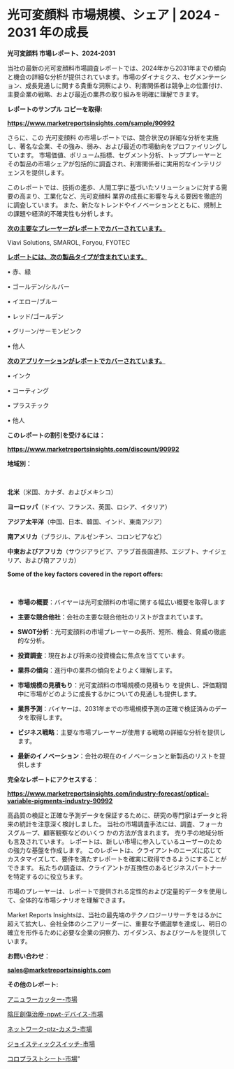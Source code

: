 # 光可変顔料 市場規模、シェア | 2024 - 2031 年の成長

<strong>光可変顔料 市場レポート、2024-2031</strong>

当社の最新の光可変顔料市場調査レポートでは、2024年から2031年までの傾向と機会の詳細な分析が提供されています。市場のダイナミクス、セグメンテーション、成長見通しに関する貴重な洞察により、利害関係者は競争上の位置付け、主要企業の戦略、および最近の業界の取り組みを明確に理解できます。



<strong>レポートのサンプル コピーを取得:</strong> <a href=https://www.marketreportsinsights.com/sample/90992>

<strong><u>https://www.marketreportsinsights.com/sample/90992</u></strong></a>

さらに、この 光可変顔料 の市場レポートでは、競合状況の詳細な分析を実施し、著名な企業、その強み、弱み、および最近の市場動向をプロファイリングしています。 市場価値、ボリューム指標、セグメント分析、トッププレーヤーとその製品の市場シェアが包括的に調査され、利害関係者に実用的なインテリジェンスを提供します。

このレポートでは、技術の進歩、人間工学に基づいたソリューションに対する需要の高まり、工業化など、光可変顔料 業界の成長に影響を与える要因を徹底的に調査しています。 また、新たなトレンドやイノベーションとともに、規制上の課題や経済的不確実性も分析します。



<strong><u>次の主要なプレーヤーがレポートでカバーされています。</u></strong>

Viavi Solutions, SMAROL, Foryou, FYOTEC



<strong><u><b>レポートには、次の製品タイプが含まれています。</b></u></strong>

• 赤、緑

• ゴールデン/シルバー

• イエロー/ブルー

• レッド/ゴールデン

• グリーン/サーモンピンク

• 他人



<strong><u><b>次のアプリケーションがレポートでカバーされています。</b></u></strong>

• インク

• コーティング

• プラスチック

• 他人



<strong><b>このレポートの割引を受けるには：</b></strong>

<a href=https://www.marketreportsinsights.com/discount/90992>

<strong><u>https://www.marketreportsinsights.com/discount/90992</u></strong></a>



<strong>地域別：</strong>

<strong> </strong>



<strong>北米</strong>（米国、カナダ、およびメキシコ）



<strong>ヨーロッパ</strong>（ドイツ、フランス、英国、ロシア、イタリア）



<strong>アジア太平洋</strong>（中国、日本、韓国、インド、東南アジア）



<strong>南アメリカ</strong>（ブラジル、アルゼンチン、コロンビアなど）



<strong>中東およびアフリカ</strong>（サウジアラビア、アラブ首長国連邦、エジプト、ナイジェリア、および南アフリカ）



<strong>Some of the key factors covered in the report offers:</strong>

<strong> </strong>
<ul>
  <li>

<strong>市場の概要</strong>：バイヤーは光可変顔料の市場に関する幅広い概要を取得します</li>
  <li>

<strong>主要な競合他社</strong>：会社の主要な競合他社のリストが含まれています。</li>
  <li>

<strong>SWOT分析</strong>：光可変顔料の市場プレーヤーの長所、短所、機会、脅威の徹底的な分析。</li>
  <li>

<strong>投資調査</strong>：現在および将来の投資機会に焦点を当てています。</li>
  <li>

<strong>業界の傾向</strong>：進行中の業界の傾向をよりよく理解します。</li>
  <li>

<strong>市場規模の見積もり</strong>：光可変顔料の市場規模の見積もり を提供し、評価期間中に市場がどのように成長するかについての見通しも提供します。</li>
  <li>

<strong>業界予測</strong>：バイヤーは、2031年までの市場規模予測の正確で検証済みのデータを取得します。</li>
  <li>

<strong>ビジネス戦略</strong>：主要な市場プレーヤーが使用する戦略の詳細な分析を提供します。</li>
  <li>

<strong>最新のイノベーション</strong>：会社の現在のイノベーションと新製品のリストを提供します</li>
</ul>


<strong>完全なレポートにアクセスする</strong>：

<a href=https://www.marketreportsinsights.com/industry-forecast/optical-variable-pigments-industry-90992>

<strong><u>https://www.marketreportsinsights.com/industry-forecast/optical-variable-pigments-industry-90992</u></strong></a>

高品質の検証と正確な予測データを保証するために、研究の専門家はデータと将来の統計を注意深く検討しました。 当社の市場調査手法には、調査、フォーカスグループ、顧客観察などのいくつ かの方法が含まれます。 売り手の地域分析も言及されています。 レポートは、新しい市場に参入しているユーザーのための強力な基盤を作成します。 このレポートは、クライアントのニーズに応じてカスタマイズして、要件を満たすレポートを確実に取得できるようにすることができます。 私たちの調査は、クライアントが互換性のあるビジネスパートナーを特定するのに役立ちます。

市場のプレーヤーは、レポートで提供される定性的および定量的データを使用して、全体的な市場シナリオを理解できます。

Market Reports Insightsは、当社の最先端のテクノロジーリサーチをはるかに超えて拡大し、会社全体のシニアリーダーに、重要な予備選挙を達成し、明日の確立を形作るために必要な企業の洞察力、ガイダンス、およびツールを提供しています。



<strong><b>お問い合わせ</b></strong>：

<a href=mailto:sales@marketreportsinsights.com>

<strong><u>sales@marketreportsinsights.com</u></strong></a>



<strong>その他のレポート:</strong>

<a href=https://www.linkedin.com/pulse/アニュラーカッター-市場-2030-年までの需要に焦点を当てた-2023-xe9jf/>アニュラーカッター-市場</a>

<a href=https://www.linkedin.com/pulse/陰圧創傷治療-npwt-デバイス-市場-2023-総合分析と事業成長戦略-0hruf/>陰圧創傷治療-npwt-デバイス-市場</a>

<a href=https://www.linkedin.com/pulse/ネットワーク-ptz-カメラ-市場-2030-年までの需要に焦点を当てた-2023-ugv7f/>ネットワーク-ptz-カメラ-市場</a>

<a href=https://www.linkedin.com/pulse/ジョイスティックスイッチ-市場-2030-年までの需要に焦点を当てた-2023-srv6f/>ジョイスティックスイッチ-市場</a>

<a href=https://www.linkedin.com/pulse/コロプラストシート-市場-2023-新興市場-将来の動向と市場需要-2030-t3wmf/>コロプラストシート-市場</a>"
